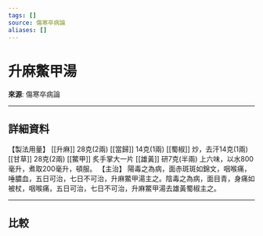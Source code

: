 ```yaml
---
tags: []
source: 傷寒卒病論
aliases: []
---
```


# 升麻鱉甲湯

**來源**: 傷寒卒病論  

---

## 詳細資料
【製法用量】 [[升麻]] 28克(2兩) [[當歸]] 14克(1兩) [[蜀椒]] 炒，去汗14克(1兩) [[甘草]] 28克(2兩) [[鱉甲]] 炙手掌大一片 [[雄黃]] 研7克(半兩)
上六味，以水800毫升，煮取200毫升，頓服。
【主治】
陽毒之為病，面赤斑斑如錦文，咽喉痛，唾膿血，五日可治，七日不可治，升麻鱉甲湯主之。陰毒之為病，面目青，身痛如被杖，咽喉痛，五日可治，七日不可治，升麻鱉甲湯去雄黃蜀椒主之。

---

## 比較

